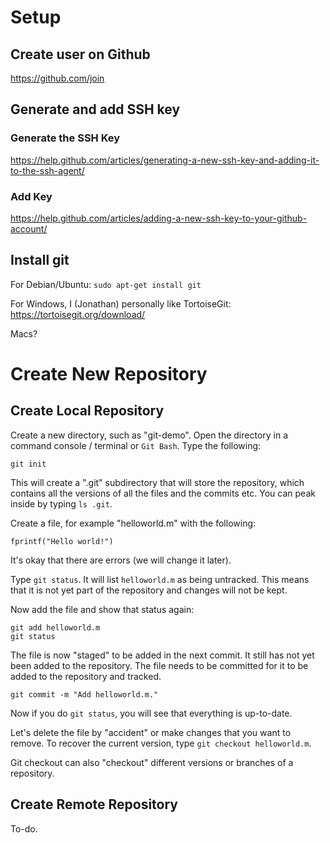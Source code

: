 Setup
=====

Create user on Github
---------------------

https://github.com/join

Generate and add SSH key
----------------

### Generate the SSH Key

https://help.github.com/articles/generating-a-new-ssh-key-and-adding-it-to-the-ssh-agent/

### Add Key

https://help.github.com/articles/adding-a-new-ssh-key-to-your-github-account/

Install git
-----------

For Debian/Ubuntu: `sudo apt-get install git`

For Windows, I (Jonathan) personally like TortoiseGit: https://tortoisegit.org/download/

Macs?

Create New Repository
=====================

Create Local Repository
-----------------------

Create a new directory, such as "git-demo". Open the directory in a command console / terminal or `Git Bash`. Type the following:

    git init

This will create a ".git" subdirectory that will store the repository, which contains all the versions of all the files and the commits etc. You can peak inside by typing `ls .git`.

Create a file, for example "helloworld.m" with the following:

    fprintf("Hello world!")
    
It's okay that there are errors (we will change it later).

Type `git status`. It will list `helloworld.m` as being untracked. This means that it is not yet part of the repository and changes will not be kept.

Now add the file and show that status again:

    git add helloworld.m
    git status
    
The file is now "staged" to be added in the next commit. It still has not yet been added to the repository. The file needs to be committed for it to be added to the repository and tracked.

    git commit -m "Add helloworld.m."
    
Now if you do `git status`, you will see that everything is up-to-date.

Let's delete the file by "accident" or make changes that you want to remove. To recover the current version, type `git checkout helloworld.m`.

Git checkout can also "checkout" different versions or branches of a repository.

Create Remote Repository
------------------------

To-do.
